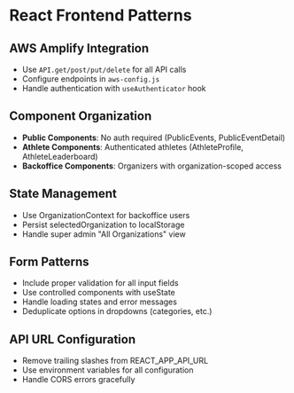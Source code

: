 # React Frontend Patterns

## AWS Amplify Integration
- Use `API.get/post/put/delete` for all API calls
- Configure endpoints in `aws-config.js`
- Handle authentication with `useAuthenticator` hook

## Component Organization
- **Public Components**: No auth required (PublicEvents, PublicEventDetail)
- **Athlete Components**: Authenticated athletes (AthleteProfile, AthleteLeaderboard)
- **Backoffice Components**: Organizers with organization-scoped access

## State Management
- Use OrganizationContext for backoffice users
- Persist selectedOrganization to localStorage
- Handle super admin "All Organizations" view

## Form Patterns
- Include proper validation for all input fields
- Use controlled components with useState
- Handle loading states and error messages
- Deduplicate options in dropdowns (categories, etc.)

## API URL Configuration
- Remove trailing slashes from REACT_APP_API_URL
- Use environment variables for all configuration
- Handle CORS errors gracefully
